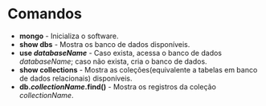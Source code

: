 # Comandos

- **mongo** - Inicializa o software.
- **show dbs** - Mostra os banco de dados disponíveis.
- **use *databaseName*** - Caso exista, acessa o banco de dados *databaseName*; caso não exista, cria o banco de dados.
- **show collections** - Mostra as coleções(equivalente a tabelas em banco de dados relacionais) disponíveis.
- **db.*collectionName*.find()** - Mostra os registros da coleção *collectionName*.
